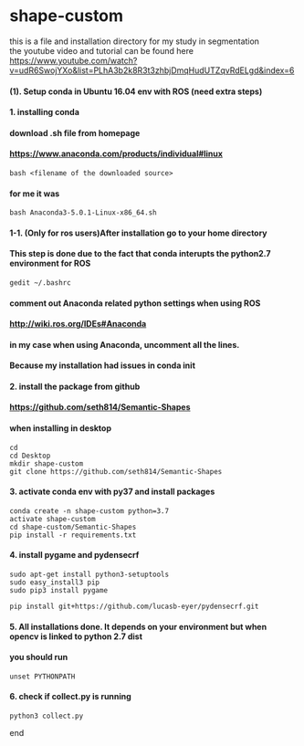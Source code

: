 # shape-custom

this is a file and installation directory for my study in segmentation  
the youtube video and tutorial can be found here  
https://www.youtube.com/watch?v=udR6SwojYXo&list=PLhA3b2k8R3t3zhbjDmqHudUTZqvRdELgd&index=6


#### (1). Setup conda in Ubuntu 16.04 env with ROS (need extra steps)

#### 1. installing conda
#### download .sh file from homepage  
#### https://www.anaconda.com/products/individual#linux
```cd ~/Downloads 
bash <filename of the downloaded source> 
```
#### for me it was   
``` bash Anaconda3-5.0.1-Linux-x86_64.sh ```

#### 1-1. (Only for ros users)After installation go to your home directory
#### This step is done due to the fact that conda interupts the python2.7 environment for ROS

```gedit ~/.bashrc```
#### comment out Anaconda related python settings when using ROS
#### http://wiki.ros.org/IDEs#Anaconda
#### in my case when using Anaconda, uncomment all the lines. 
#### Because my installation had issues in conda init

#### 2. install the package from github
#### https://github.com/seth814/Semantic-Shapes
#### when installing in desktop
```
cd
cd Desktop
mkdir shape-custom
git clone https://github.com/seth814/Semantic-Shapes
```
#### 3. activate conda env with py37 and install packages
```
conda create -n shape-custom python=3.7
activate shape-custom
cd shape-custom/Semantic-Shapes
pip install -r requirements.txt
```
#### 4. install pygame and pydensecrf
```
sudo apt-get install python3-setuptools
sudo easy_install3 pip
sudo pip3 install pygame
```

```pip install git+https://github.com/lucasb-eyer/pydensecrf.git```

#### 5. All installations done. It depends on your environment but when opencv is linked to python 2.7 dist
#### you should run 
```unset PYTHONPATH```

#### 6. check if collect.py is running
``` python3 collect.py ```


end
